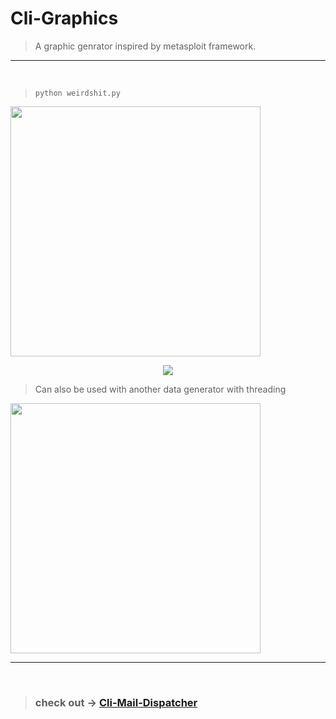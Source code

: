 # Cli-Graphics

> A graphic genrator inspired by metasploit framework.

---

<br>

>```python weirdshit.py```
<img width=400 src="https://i.imgur.com/07I36C7.gif">

<p align="center"><img src="https://readme-typing-svg.herokuapp.com?font=IBM+Plex+Mono&color=%23C4B9F8&size=35&center=true&width=1000&height=150&lines=cool+shit,+right?"/></p>

> Can also be used with another data generator with threading
<img width=400 src="https://i.imgur.com/pm2AzvG.gif">

---
<br>

>### check out -> <a href="https://github.com/SynAcktraa/Cli-Mail-Dispatcher"> Cli-Mail-Dispatcher</a>